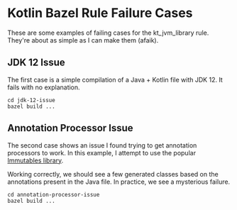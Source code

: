 # Kotlin Bazel Rule Failure Cases

These are some examples of failing cases for the kt_jvm_library rule. They're about as simple as I can make them (afaik).

## JDK 12 Issue

The first case is a simple compilation of a Java + Kotlin file with JDK 12. It fails with no explanation.

```
cd jdk-12-issue
bazel build ...
```

## Annotation Processor Issue

The second case shows an issue I found trying to get annotation processors to work. In this example, I attempt to use the popular [Immutables library](https://immutables.github.io/).

Working correctly, we should see a few generated classes based on the annotations present in the Java file. In practice, we see a mysterious failure.

```
cd annotation-processor-issue
bazel build ...
```
